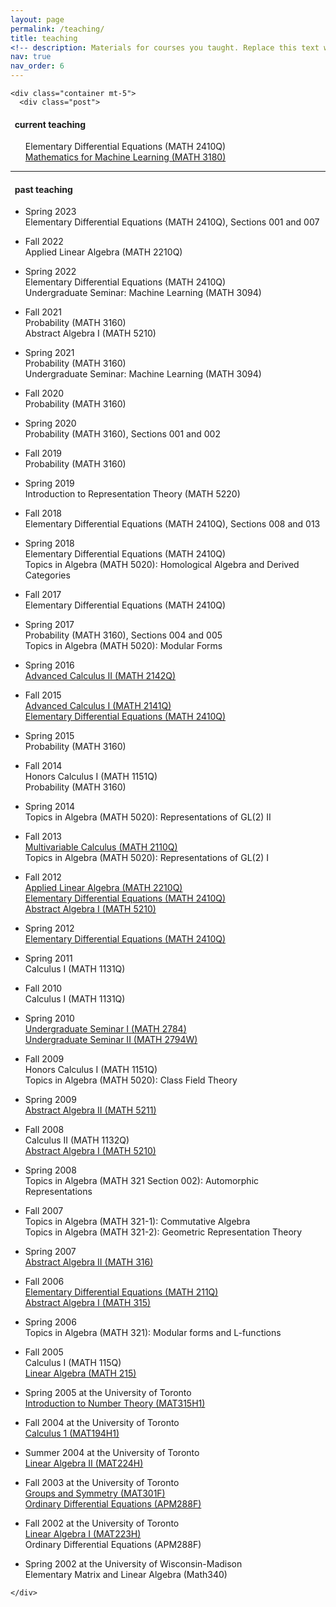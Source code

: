 ```yaml
---
layout: page
permalink: /teaching/
title: teaching
<!-- description: Materials for courses you taught. Replace this text with your description. -->
nav: true
nav_order: 6
---
```



    <div class="container mt-5">
      <div class="post">



<h4>&nbsp; current teaching</h4>

<ul>

<!-- <li><p> --><!--  -->
  
Elementary Differential Equations (MATH 2410Q)<br>
<a href="math3180s24">Mathematics for Machine Learning (MATH 3180)</a><br>

  
  
<!-- </p></li> -->

</ul>

<hr>

<h4>&nbsp; past teaching</h4>

<ul>
<li><p>Spring 2023<br>
Elementary Differential Equations (MATH 2410Q), Sections 001 and 007<br>
  
<li><p>Fall 2022<br>
Applied Linear Algebra (MATH 2210Q)<br>
   
<li><p>Spring 2022<br>
Elementary Differential Equations (MATH 2410Q)<br>
Undergraduate Seminar: Machine Learning (MATH 3094)<br>
   
<li><p>Fall 2021<br>
Probability (MATH 3160)<br>
Abstract Algebra I (MATH 5210)<br>
  
<li><p>Spring 2021<br>
Probability (MATH 3160)<br>
Undergraduate Seminar: Machine Learning (MATH 3094)<br>


<li><p>Fall 2020<br>
Probability (MATH 3160)<br>


<li><p>Spring 2020<br>
Probability (MATH 3160), Sections 001 and 002<br>


<li><p>Fall 2019<br>
Probability (MATH 3160)<br>


<li><p>Spring 2019<br>
Introduction to Representation Theory (MATH 5220)<br>

<li><p>Fall 2018<br>
Elementary Differential Equations (MATH 2410Q), Sections 008 and 013<br>

<li><p>Spring 2018<br>
Elementary Differential Equations (MATH 2410Q)<br>
Topics in Algebra (MATH 5020): Homological Algebra and Derived Categories<br>

<li><p>Fall 2017<br>
Elementary Differential Equations (MATH 2410Q)<br>

<li><p>Spring 2017<br>
Probability (MATH 3160), Sections 004 and 005<br>
Topics in Algebra (MATH 5020): Modular Forms<br>


<li><p>Spring 2016<br>
<a href="math2142s16/">Advanced Calculus II (MATH 2142Q)</a><br>


<li><p>Fall 2015<br>
<a href="math2141f15/">Advanced Calculus I (MATH 2141Q)</a><br>
<a href="math2410f15/">Elementary Differential Equations (MATH 2410Q)</a><br>



<li><p>Spring 2015<br>
Probability (MATH 3160)<br>



<li><p>Fall 2014<br>
Honors Calculus I (MATH 1151Q)<br>
Probability (MATH 3160)<br>

<li><p>Spring 2014<br>
Topics in Algebra (MATH 5020): Representations of GL(2) II<br>

<li><p>Fall 2013<br>
<a href="math2110f13/">Multivariable Calculus (MATH 2110Q)</a><br>
Topics in Algebra (MATH 5020): Representations of GL(2) I<br>

<li><p>Fall 2012<br>
<a href="math2210f12/">Applied Linear Algebra (MATH 2210Q)</a><br>
<a href="math2410f12/">Elementary Differential Equations (MATH 2410Q)</a><br>
<a href="math5210f12/">Abstract Algebra I (MATH 5210)</a></p></li>

<li><p>Spring 2012<br>
<a href="math2410s12/">Elementary Differential Equations (MATH 2410Q)</a>
</p></li>


<li><p>Spring 2011<br>
Calculus I (MATH 1131Q)
</p></a></li>

<li><p>Fall 2010<br>
Calculus I (MATH 1131Q)
</p></a></li>

<li><p>Spring 2010<br>
<a href="math2784s10/">Undergraduate Seminar I (MATH 2784)</a><br>
<a href="math2784s10/">Undergraduate Seminar II (MATH 2794W)</a><br>
</p></a></li>


<li><p>Fall 2009<br>
Honors Calculus I (MATH 1151Q)<br>
Topics in Algebra (MATH 5020): Class Field Theory<br>
</p></li>

<li><p>Spring 2009<br>
<a href="math5211s09/">Abstract Algebra II (MATH 5211)</a></p></li>

<li><p>Fall 2008<br>
Calculus II (MATH 1132Q)<br>
<a href="math5210f08/">Abstract Algebra I (MATH 5210)</a></p></li>

<li><p>Spring 2008<br>
Topics in Algebra (MATH 321 Section 002): Automorphic Representations</p></li>


<li><p>Fall 2007<br>
Topics in Algebra (MATH 321-1): Commutative Algebra<br>
Topics in Algebra (MATH 321-2): Geometric Representation Theory</p></li>


<li><p>Spring 2007<br>
<a href="math316s07/">Abstract Algebra II (MATH 316)</a></p></li>



<li><p>Fall 2006<br>
<a href="math211f06/">Elementary Differential Equations (MATH 211Q)</a><br><a href="math315f06/">Abstract Algebra I (MATH 315)</a></p></li>



<li><p>Spring 2006<br>
Topics in Algebra (MATH 321): Modular forms and L-functions</p></li>

<li><p>Fall 2005<br>
Calculus I (MATH 115Q)<br>
<a href="pages/Math215.html">Linear Algebra (MATH 215)</a></p></li>

<li><p>Spring 2005 at the University of Toronto<br>
<a href="pages/MAT315.html">Introduction to Number Theory (MAT315H1)</a></p></li>

<li><p>Fall 2004 at the University of Toronto<br>
<a href="pages/MAT194.pdf">Calculus 1 (MAT194H1)</a></p></li>

<li><p>Summer 2004 at the University of Toronto<br>
<a href="pages/MAT224.html">Linear Algebra II (MAT224H)
</a></p></li>

<li><p>Fall 2003 at the University of Toronto<br>
<a href="pages/MAT301.html">Groups and Symmetry (MAT301F)</a><br><a href="pages/APM288.pdf">Ordinary Differential Equations (APM288F)</a>
</p></li>


<li><p>Fall 2002 at the University of Toronto<br>
<a href="pages/MAT223.html">Linear Algebra I (MAT223H)</a><br>Ordinary Differential Equations (APM288F)
</p></li>

<li><p>Spring 2002 at the University of Wisconsin-Madison <br>
Elementary Matrix and Linear Algebra (Math340)</p></li>

</ul>


</div>

    </div>


